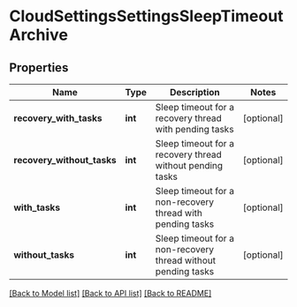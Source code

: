 # CloudSettingsSettingsSleepTimeoutArchive

## Properties
Name | Type | Description | Notes
------------ | ------------- | ------------- | -------------
**recovery_with_tasks** | **int** | Sleep timeout for a recovery thread with pending tasks | [optional] 
**recovery_without_tasks** | **int** | Sleep timeout for a recovery thread without pending tasks | [optional] 
**with_tasks** | **int** | Sleep timeout for a non-recovery thread with pending tasks | [optional] 
**without_tasks** | **int** | Sleep timeout for a non-recovery thread without pending tasks | [optional] 

[[Back to Model list]](../README.md#documentation-for-models) [[Back to API list]](../README.md#documentation-for-api-endpoints) [[Back to README]](../README.md)


